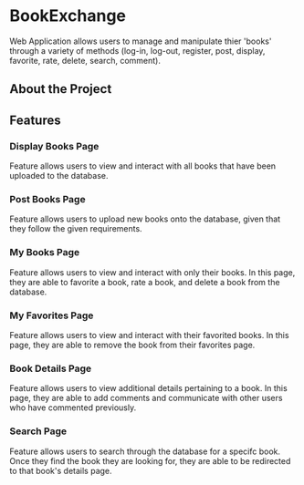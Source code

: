 # BookExchange
Web Application allows users to manage and manipulate thier 'books' through a variety of methods (log-in, log-out, register, post, display, favorite, rate, delete, search, comment).

## About the Project

## Features
### Display Books Page
Feature allows users to view and interact with all books that have been uploaded to the database.

### Post Books Page
Feature allows users to upload new books onto the database, given that they follow the given requirements.

### My Books Page
Feature allows users to view and interact with only their books. In this page, they are able to favorite a book, rate a book, and delete a book from the database.

### My Favorites Page
Feature allows users to view and interact with their favorited books. In this page, they are able to remove the book from their favorites page.

### Book Details Page
Feature allows users to view additional details pertaining to a book. In this page, they are able to add comments and communicate with other users who have commented previously.

### Search Page
Feature allows users to search through the database for a specifc book. Once they find the book they are looking for, they are able to be redirected to that book's details page.
